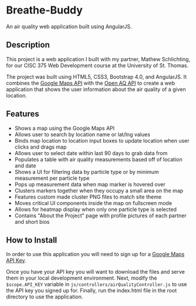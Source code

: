 # Breathe-Buddy
An air quality web application built using AngularJS.

<h2>Description</h2>
<p>
  This project is a web application I built with my partner, Mathew Schlichting, for our CISC 375 Web Development course at 
  the University of St. Thomas.
</p>
<p>
  The project was built using HTML5, CSS3, Bootstrap 4.0, and AngularJS. It combines the 
  <a href="https://developers.google.com/maps/" target="_blank">Google Maps API</a> with the 
  <a href="https://docs.openaq.org/" target="_blank">Open AQ API</a> to create a web application that shows the 
  user information about the air quality of a given location. 
</p>

<h2>Features</h2>
<ul>
  <li>Shows a map using the Google Maps API</li>
  <li>Allows user to search by location name or lat/lng values</li>
  <li>Binds map location to location input boxes to update location when user clicks and drags map</li>
  <li>Allows user to select date within last 90 days to grab data from</li>
  <li>Populates a table with air quality measurements based off of location and date</li>
  <li>Shows a UI for filtering data by particle type or by minimum measurement per particle type</li>
  <li>Pops up measurement data when map marker is hovered over</li>
  <li>Clusters markers together when they occupy a small area on the map</li>
  <li>Features custom made cluster PNG files to match site theme</li>
  <li>Moves critical UI components inside the map on fullscreen mode</li>
  <li>Allows for heatmap display when only one particle type is selected</li>
  <li>Contains "About the Project" page with profile pictures of each partner and short bios</li>
</ul>

<h2>How to Install</h2>

In order to use this application you will need to sign up for a <a href="https://developers.google.com/maps/documentation/javascript/get-api-key">Google Maps API Key</a>.

Once you have your API key you will want to download the files and serve them in your local development environment. 
Next, modify the `$scope.API_KEY` variable in `js/controllers/airQualityController.js` to use the API key you signed up for.
Finally, run the index.html file in the root directory to use the application.
